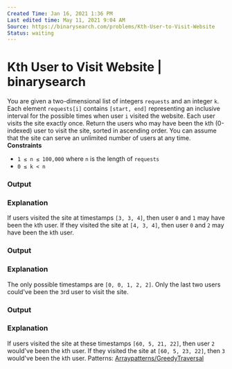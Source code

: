 ```yaml
---
Created Time: Jan 16, 2021 1:36 PM
Last edited time: May 11, 2021 9:04 AM
Source: https://binarysearch.com/problems/Kth-User-to-Visit-Website
Status: waiting
---
```


# Kth User to Visit Website | binarysearch

You are given a two-dimensional list of integers `requests` and an integer `k`. Each element `requests[i]` contains `[start, end]` representing an inclusive interval for the possible times when user `i` visited the website. Each user visits the site exactly once.
Return the users who may have been the `k`th (0-indexed) user to visit the site, sorted in ascending order. You can assume that the site can serve an unlimited number of users at any time.
**Constraints**
- `1 ≤ n ≤ 100,000` where `n` is the length of `requests`
- `0 ≤ k < n`
### **Output**
### **Explanation**
If users visited the site at timestamps `[3, 3, 4]`, then user `0` and `1` may have been the `k`th user. If they visited the site at `[4, 3, 4]`, then user `0` and `2` may have been the `k`th user.
### **Output**
### **Explanation**
The only possible timestamps are `[0, 0, 1, 2, 2]`. Only the last two users could've been the `3`rd user to visit the site.
### **Output**
### **Explanation**
If users visited the site at these timestamps `[60, 5, 21, 22]`, then user `2` would've been the `k`th user. If they visited the site at `[60, 5, 23, 22]`, then `3` would've been the `k`th user.
Patterns: [Array](Array.md)[patterns/Greedy](patterns/Greedy.md)[Traversal](Traversal.md)
